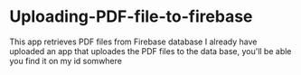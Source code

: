# Uploading-PDF-file-to-firebase
This app retrieves PDF files from Firebase database
I already have uploaded an app that uploades the PDF files to the data base, you'll be able you find it on my id somwhere

